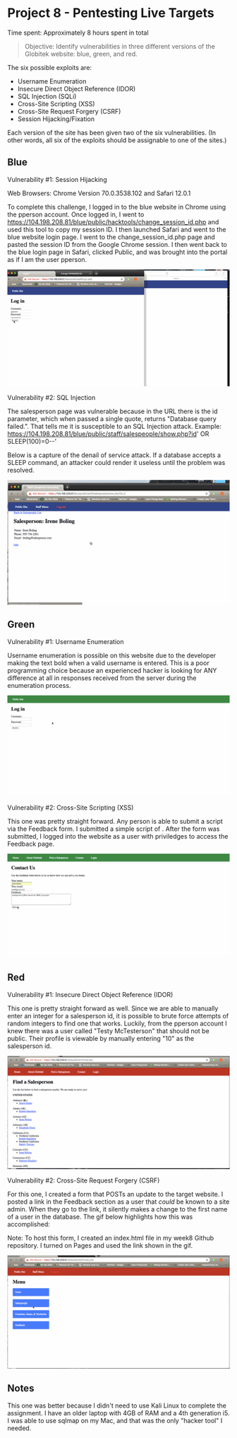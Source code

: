 # Project 8 - Pentesting Live Targets

Time spent: Approximately 8 hours spent in total

> Objective: Identify vulnerabilities in three different versions of the Globitek website: blue, green, and red.

The six possible exploits are:
* Username Enumeration
* Insecure Direct Object Reference (IDOR)
* SQL Injection (SQLi)
* Cross-Site Scripting (XSS)
* Cross-Site Request Forgery (CSRF)
* Session Hijacking/Fixation

Each version of the site has been given two of the six vulnerabilities. (In other words, all six of the exploits should be assignable to one of the sites.)

## Blue

Vulnerability #1: Session Hijacking

Web Browsers: Chrome Version 70.0.3538.102 and Safari 12.0.1

To complete this challenge, I logged in to the blue website in Chrome using the pperson account. Once logged in, I went to https://104.198.208.81/blue/public/hacktools/change_session_id.php and used this tool to copy my session ID. I then launched Safari and went to the blue website login page. I went to the change_session_id.php page and pasted the session ID from the Google Chrome session. I then went back to the blue login page in Safari, clicked Public, and was brought into the portal as if I am the user pperson.

![](./screenshots/sesshijack.gif)

Vulnerability #2: SQL Injection

The salesperson page was vulnerable because in the URL there is the id parameter, which when passed a single quote, returns "Database query failed.". That tells me it is susceptible to an SQL Injection attack.  Example: https://104.198.208.81/blue/public/staff/salespeople/show.php?id' OR SLEEP(100)=0--'

Below is a capture of the denail of service attack. If a database accepts a SLEEP command, an attacker could render it useless until the problem was resolved. 

![](./screenshots/sqli.gif)

## Green

Vulnerability #1: Username Enumeration

Username enumeration is possible on this website due to the developer making the text bold when a valid username is entered. This is a poor programming choice because an experienced hacker is looking for ANY difference at all in responses received from the server during the enumeration process.  

![](./screenshots/userenum.gif)

Vulnerability #2: Cross-Site Scripting (XSS)

This one was pretty straight forward. Any person is able to submit a script via the Feedback form. I submitted a simple script of <script>alert('j5inc found the XSS!');</script>. After the form was submitted, I logged into the website as a user with priviledges to access the Feedback page.

![](./screenshots/storedXSS.gif)


## Red

Vulnerability #1: Insecure Direct Object Reference (IDOR)

This one is pretty straight forward as well. Since we are able to manually enter an integer for a salesperson id, it is possible to brute force attempts of random integers to find one that works. Luckily, from the pperson account I knew there was a user called "Testy McTesterson" that should not be public. Their profile is viewable by manually entering "10" as the salesperson id.

![](./screenshots/IDOR.gif)

Vulnerability #2: Cross-Site Request Forgery (CSRF)

For this one, I created a form that POSTs an update to the target website. I posted a link in the Feedback section as a user that *could* be known to a site admin. When they go to the link, it silently makes a change to the first name of a user in the database. The gif below highlights how this was accomplished:

Note: To host this form, I created an index.html file in my week8 Github repository. I turned on Pages and used the link shown in the gif.

![](./screenshots/CSRF.gif)

## Notes

This one was better because I didn't need to use Kali Linux to complete the assignment. I have an older laptop with 4GB of RAM and a 4th generation i5. I was able to use sqlmap on my Mac, and that was the only "hacker tool" I needed.


